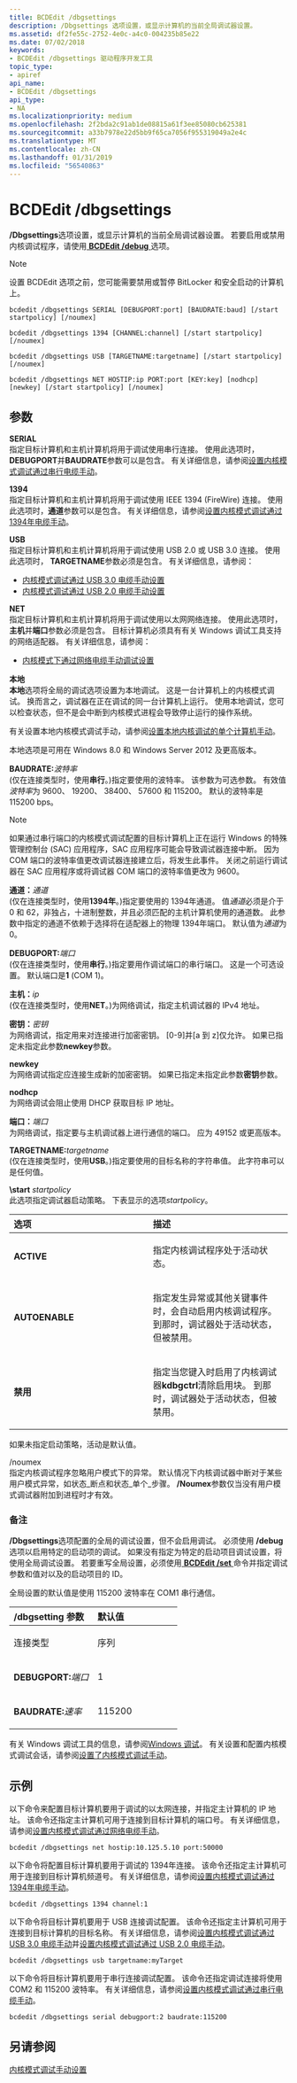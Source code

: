```yaml
---
title: BCDEdit /dbgsettings
description: /Dbgsettings 选项设置，或显示计算机的当前全局调试器设置。
ms.assetid: df2fe55c-2752-4e0c-a4c0-004235b85e22
ms.date: 07/02/2018
keywords:
- BCDEdit /dbgsettings 驱动程序开发工具
topic_type:
- apiref
api_name:
- BCDEdit /dbgsettings
api_type:
- NA
ms.localizationpriority: medium
ms.openlocfilehash: 2f2bda2c91ab1de08815a61f3ee85080cb625381
ms.sourcegitcommit: a33b7978e22d5bb9f65ca7056f955319049a2e4c
ms.translationtype: MT
ms.contentlocale: zh-CN
ms.lasthandoff: 01/31/2019
ms.locfileid: "56540863"
---
```

# <a name="bcdedit-dbgsettings"></a>BCDEdit /dbgsettings


**/Dbgsettings**选项设置，或显示计算机的当前全局调试器设置。 若要启用或禁用内核调试程序，请使用[ **BCDEdit /debug** ](bcdedit--debug.md)选项。

> [!NOTE]
> 设置 BCDEdit 选项之前，您可能需要禁用或暂停 BitLocker 和安全启动的计算机上。

 

``` syntax
bcdedit /dbgsettings SERIAL [DEBUGPORT:port] [BAUDRATE:baud] [/start startpolicy] [/noumex] 

bcdedit /dbgsettings 1394 [CHANNEL:channel] [/start startpolicy] [/noumex] 

bcdedit /dbgsettings USB [TARGETNAME:targetname] [/start startpolicy] [/noumex] 

bcdedit /dbgsettings NET HOSTIP:ip PORT:port [KEY:key] [nodhcp] [newkey] [/start startpolicy] [/noumex] 
```

<a name="parameters"></a>参数
----------

**SERIAL**   
指定目标计算机和主机计算机将用于调试使用串行连接。 使用此选项时， **DEBUGPORT**并**BAUDRATE**参数可以是包含。 有关详细信息，请参阅[设置内核模式调试通过串行电缆手动](https://msdn.microsoft.com/library/windows/hardware/ff556867)。

**1394**   
指定目标计算机和主机计算机将用于调试使用 IEEE 1394 (FireWire) 连接。 使用此选项时，**通道**参数可以是包含。 有关详细信息，请参阅[设置内核模式调试通过 1394年电缆手动](https://msdn.microsoft.com/library/windows/hardware/ff556866)。

**USB**   
指定目标计算机和主机计算机将用于调试使用 USB 2.0 或 USB 3.0 连接。 使用此选项时， **TARGETNAME**参数必须是包含。 有关详细信息，请参阅：

-   [内核模式调试通过 USB 3.0 电缆手动设置](https://msdn.microsoft.com/library/windows/hardware/hh439372)
-   [内核模式调试通过 USB 2.0 电缆手动设置](https://msdn.microsoft.com/library/windows/hardware/ff556869)

**NET**   
指定目标计算机和主机计算机将用于调试使用以太网网络连接。 使用此选项时，**主机**并**端口**参数必须是包含。 目标计算机必须具有有关 Windows 调试工具支持的网络适配器。 有关详细信息，请参阅：

-   [内核模式下通过网络电缆手动调试设置](https://msdn.microsoft.com/library/windows/hardware/hh439346)

**本地**   
**本地**选项将全局的调试选项设置为本地调试。 这是一台计算机上的内核模式调试。 换而言之，调试器在正在调试的同一台计算机上运行。 使用本地调试，您可以检查状态，但不是会中断到内核模式进程会导致停止运行的操作系统。

有关设置本地内核模式调试手动，请参阅[设置本地内核调试的单个计算机手动](https://msdn.microsoft.com/library/windows/hardware/dn553412)。

本地选项是可用在 Windows 8.0 和 Windows Server 2012 及更高版本。

**BAUDRATE:**<em>波特率</em>   
(仅在连接类型时，使用**串行**。)指定要使用的波特率。 该参数为可选参数。 有效值*波特率*为 9600、 19200、 38400、 57600 和 115200。 默认的波特率是 115200 bps。

> [!NOTE]
> 如果通过串行端口的内核模式调试配置的目标计算机上正在运行 Windows 的特殊管理控制台 (SAC) 应用程序，SAC 应用程序可能会导致调试器连接中断。 因为 COM 端口的波特率值更改调试器连接建立后，将发生此事件。 关闭之前运行调试器在 SAC 应用程序或将调试器 COM 端口的波特率值更改为 9600。

 
**通道：**<em>通道</em>   
(仅在连接类型时，使用**1394年**。)指定要使用的 1394年通道。 值*通道*必须是介于 0 和 62，非独占，十进制整数，并且必须匹配的主机计算机使用的通道数。 此参数中指定的通道不依赖于选择将在适配器上的物理 1394年端口。 默认值为*通道*为 0。

**DEBUGPORT:**<em>端口</em>   
(仅在连接类型时，使用**串行**。)指定要用作调试端口的串行端口。 这是一个可选设置。 默认端口是**1** (COM 1)。

**主机：**<em>ip</em>   
(仅在连接类型时，使用**NET**。)为网络调试，指定主机调试器的 IPv4 地址。

**密钥：**<em>密钥</em>   
为网络调试，指定用来对连接进行加密密钥。 \[0-9\]并\[a 到 z\]仅允许。 如果已指定未指定此参数**newkey**参数。

**newkey**   
为网络调试指定应连接生成新的加密密钥。 如果已指定未指定此参数**密钥**参数。

**nodhcp**   
为网络调试会阻止使用 DHCP 获取目标 IP 地址。

<strong>端口：</strong>*端口*   
为网络调试，指定要与主机调试器上进行通信的端口。 应为 49152 或更高版本。

<strong>TARGETNAME:</strong>*targetname*   
(仅在连接类型时，使用**USB**。)指定要使用的目标名称的字符串值。 此字符串可以是任何值。

<strong>\start</strong> *startpolicy*   
此选项指定调试器启动策略。 下表显示的选项*startpolicy*。

<table>
<colgroup>
<col width="50%" />
<col width="50%" />
</colgroup>
<thead>
<tr class="header">
<th align="left">选项</th>
<th align="left">描述</th>
</tr>
</thead>
<tbody>
<tr class="odd">
<td align="left"><p><strong>ACTIVE</strong></p></td>
<td align="left"><p>指定内核调试程序处于活动状态。</p></td>
</tr>
<tr class="even">
<td align="left"><p><strong>AUTOENABLE</strong></p></td>
<td align="left"><p>指定发生异常或其他关键事件时，会自动启用内核调试程序。 到那时，调试器处于活动状态，但被禁用。</p></td>
</tr>
<tr class="odd">
<td align="left"><p><strong>禁用</strong></p></td>
<td align="left"><p>指定当您键入时启用了内核调试器<strong>kdbgctrl</strong>清除启用块。 到那时，调试器处于活动状态，但被禁用。</p></td>
</tr>
</tbody>
</table>

 

如果未指定启动策略，活动是默认值。

</strong>/noumex</strong>   
指定内核调试程序忽略用户模式下的异常。 默认情况下内核调试器中断对于某些用户模式异常，如状态\_断点和状态\_单个\_步骤。 **/Noumex**参数仅当没有用户模式调试器附加到进程时才有效。

### <a name="comments"></a>备注

**/Dbgsettings**选项配置的全局的调试设置，但不会启用调试。 必须使用 **/debug**选项以启用特定的启动项的调试。 如果没有指定为特定的启动项目调试设置，将使用全局调试设置。 若要重写全局设置，必须使用[ **BCDEdit /set** ](bcdedit--set.md)命令并指定调试参数和值对以及的启动项目的 ID。

全局设置的默认值是使用 115200 波特率在 COM1 串行通信。

<table>
<colgroup>
<col width="50%" />
<col width="50%" />
</colgroup>
<thead>
<tr class="header">
<th align="left">/dbgsetting 参数</th>
<th align="left">默认值</th>
</tr>
</thead>
<tbody>
<tr class="odd">
<td align="left"><p>连接类型</p></td>
<td align="left"><p>序列</p></td>
</tr>
<tr class="even">
<td align="left"><p><strong>DEBUGPORT:</strong><em>端口</em></p></td>
<td align="left"><p>1</p></td>
</tr>
<tr class="odd">
<td align="left"><p><strong>BAUDRATE:</strong><em>速率</em></p></td>
<td align="left"><p>115200</p></td>
</tr>
</tbody>
</table>

 

有关 Windows 调试工具的信息，请参阅[Windows 调试](https://msdn.microsoft.com/library/windows/hardware/ff551063)。 有关设置和配置内核模式调试会话，请参阅[设置了内核模式调试手动](https://msdn.microsoft.com/library/windows/hardware/hh439378)。

<a name="examples"></a>示例
--------

以下命令来配置目标计算机要用于调试的以太网连接，并指定主计算机的 IP 地址。 该命令还指定主计算机可用于连接到目标计算机的端口号。 有关详细信息，请参阅[设置内核模式调试通过网络电缆手动](https://msdn.microsoft.com/library/windows/hardware/hh439346)。

``` syntax
bcdedit /dbgsettings net hostip:10.125.5.10 port:50000
```

以下命令将配置目标计算机要用于调试的 1394年连接。 该命令还指定主计算机可用于连接到目标计算机频道号。 有关详细信息，请参阅[设置内核模式调试通过 1394年电缆手动](https://msdn.microsoft.com/library/windows/hardware/ff556866)。

``` syntax
bcdedit /dbgsettings 1394 channel:1
```

以下命令将目标计算机要用于 USB 连接调试配置。 该命令还指定主计算机可用于连接到目标计算机的目标名称。 有关详细信息，请参阅[设置内核模式调试通过 USB 3.0 电缆手动](https://msdn.microsoft.com/library/windows/hardware/hh439372)并[设置内核模式调试通过 USB 2.0 电缆手动](https://msdn.microsoft.com/library/windows/hardware/ff556869)。

``` syntax
bcdedit /dbgsettings usb targetname:myTarget
```

以下命令将目标计算机要用于串行连接调试配置。 该命令还指定调试连接将使用 COM2 和 115200 波特率。 有关详细信息，请参阅[设置内核模式调试通过串行电缆手动](https://msdn.microsoft.com/library/windows/hardware/ff556867)。

``` syntax
bcdedit /dbgsettings serial debugport:2 baudrate:115200
```

<a name="see-also"></a>另请参阅
--------

[内核模式调试手动设置](https://msdn.microsoft.com/library/windows/hardware/hh439378)


 





